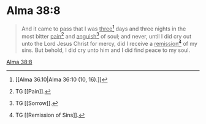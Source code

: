 # Alma 38:8

> And it came to pass that I was <u>three</u>[^a] days and three nights in the most bitter <u>pain</u>[^b] and <u>anguish</u>[^c] of soul; and never, until I did cry out unto the Lord Jesus Christ for mercy, did I receive a <u>remission</u>[^d] of my sins. But behold, I did cry unto him and I did find peace to my soul.

[Alma 38:8](https://www.churchofjesuschrist.org/study/scriptures/bofm/alma/38?lang=eng&id=p8#p8)


[^a]: [[Alma 36.10|Alma 36:10 (10, 16).]]
[^b]: TG [[Pain]].
[^c]: TG [[Sorrow]].
[^d]: TG [[Remission of Sins]].
